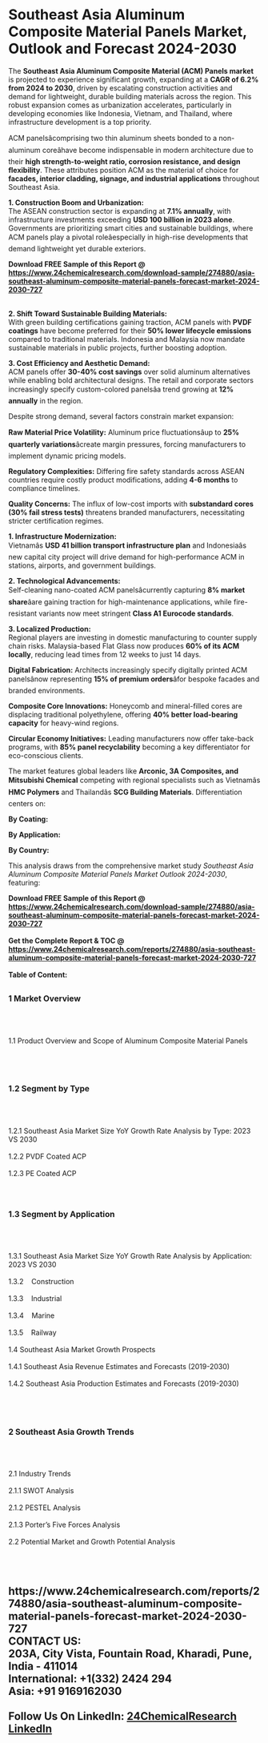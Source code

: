 <h1>Southeast Asia Aluminum Composite Material Panels Market, Outlook and Forecast 2024-2030</h1><p>The <strong>Southeast Asia Aluminum Composite Material (ACM) Panels market</strong> is projected to experience significant growth, expanding at a <strong>CAGR of 6.2% from 2024 to 2030</strong>, driven by escalating construction activities and demand for lightweight, durable building materials across the region. This robust expansion comes as urbanization accelerates, particularly in developing economies like Indonesia, Vietnam, and Thailand, where infrastructure development is a top priority.</p><p>ACM panelsâcomprising two thin aluminum sheets bonded to a non-aluminum coreâhave become indispensable in modern architecture due to their <strong>high strength-to-weight ratio, corrosion resistance, and design flexibility</strong>. These attributes position ACM as the material of choice for <strong>facades, interior cladding, signage, and industrial applications</strong> throughout Southeast Asia.</p><p><strong>1. Construction Boom and Urbanization:</strong><br>
The ASEAN construction sector is expanding at <strong>7.1% annually</strong>, with infrastructure investments exceeding <strong>USD 100 billion in 2023 alone</strong>. Governments are prioritizing smart cities and sustainable buildings, where ACM panels play a pivotal roleâespecially in high-rise developments that demand lightweight yet durable exteriors.</p><div><b>Download FREE Sample of this Report @ 
            <a href="https://www.24chemicalresearch.com/download-sample/274880/asia-southeast-aluminum-composite-material-panels-forecast-market-2024-2030-727">
            https://www.24chemicalresearch.com/download-sample/274880/asia-southeast-aluminum-composite-material-panels-forecast-market-2024-2030-727</a></b></div><br><p><strong>2. Shift Toward Sustainable Building Materials:</strong><br>
With green building certifications gaining traction, ACM panels with <strong>PVDF coatings</strong> have become preferred for their <strong>50% lower lifecycle emissions</strong> compared to traditional materials. Indonesia and Malaysia now mandate sustainable materials in public projects, further boosting adoption.</p><p><strong>3. Cost Efficiency and Aesthetic Demand:</strong><br>
ACM panels offer <strong>30-40% cost savings</strong> over solid aluminum alternatives while enabling bold architectural designs. The retail and corporate sectors increasingly specify custom-colored panelsâa trend growing at <strong>12% annually</strong> in the region.</p><p>Despite strong demand, several factors constrain market expansion:</p><p><strong>Raw Material Price Volatility:</strong> Aluminum price fluctuationsâup to <strong>25% quarterly variations</strong>âcreate margin pressures, forcing manufacturers to implement dynamic pricing models.</p><p><strong>Regulatory Complexities:</strong> Differing fire safety standards across ASEAN countries require costly product modifications, adding <strong>4-6 months</strong> to compliance timelines.</p><p><strong>Quality Concerns:</strong> The influx of low-cost imports with <strong>substandard cores (30% fail stress tests)</strong> threatens branded manufacturers, necessitating stricter certification regimes.</p><p><strong>1. Infrastructure Modernization:</strong><br>
Vietnamâs <strong>USD 41 billion transport infrastructure plan</strong> and Indonesiaâs new capital city project will drive demand for high-performance ACM in stations, airports, and government buildings.</p><p><strong>2. Technological Advancements:</strong><br>
Self-cleaning nano-coated ACM panelsâcurrently capturing <strong>8% market share</strong>âare gaining traction for high-maintenance applications, while fire-resistant variants now meet stringent <strong>Class A1 Eurocode standards</strong>.</p><p><strong>3. Localized Production:</strong><br>
Regional players are investing in domestic manufacturing to counter supply chain risks. Malaysia-based Flat Glass now produces <strong>60% of its ACM locally</strong>, reducing lead times from 12 weeks to just 14 days.</p><p><strong>Digital Fabrication:</strong> Architects increasingly specify digitally printed ACM panelsânow representing <strong>15% of premium orders</strong>âfor bespoke facades and branded environments.</p><p><strong>Composite Core Innovations:</strong> Honeycomb and mineral-filled cores are displacing traditional polyethylene, offering <strong>40% better load-bearing capacity</strong> for heavy-wind regions.</p><p><strong>Circular Economy Initiatives:</strong> Leading manufacturers now offer take-back programs, with <strong>85% panel recyclability</strong> becoming a key differentiator for eco-conscious clients.</p><p>The market features global leaders like <strong>Arconic, 3A Composites, and Mitsubishi Chemical</strong> competing with regional specialists such as Vietnamâs <strong>HMC Polymers</strong> and Thailandâs <strong>SCG Building Materials</strong>. Differentiation centers on:</p><p><strong>By Coating:</strong></p><p><strong>By Application:</strong></p><p><strong>By Country:</strong></p><p>This analysis draws from the comprehensive market study <em>Southeast Asia Aluminum Composite Material Panels Market Outlook 2024-2030</em>, featuring:</p><div><b>Download FREE Sample of this Report @ 
            <a href="https://www.24chemicalresearch.com/download-sample/274880/asia-southeast-aluminum-composite-material-panels-forecast-market-2024-2030-727">
            https://www.24chemicalresearch.com/download-sample/274880/asia-southeast-aluminum-composite-material-panels-forecast-market-2024-2030-727</a></b></div><br><div><b>Get the Complete Report & TOC @ 
            <a href="https://www.24chemicalresearch.com/reports/274880/asia-southeast-aluminum-composite-material-panels-forecast-market-2024-2030-727">
            https://www.24chemicalresearch.com/reports/274880/asia-southeast-aluminum-composite-material-panels-forecast-market-2024-2030-727</a></b></div><br>
            <b>Table of Content:</b><p><h2><span style="font-size:16px"><strong>1 Market Overview&nbsp;&nbsp; &nbsp;</strong></span></h2><br />
<br />
<p>1.1 Product Overview and Scope of Aluminum Composite Material Panels&nbsp;</p><br />
<br />
<h2><strong><span style="font-size:16px">1.2 Segment by Type&nbsp;&nbsp; &nbsp;</span></strong></h2><br />
<br />
<p>1.2.1 Southeast Asia Market Size YoY Growth Rate Analysis by Type: 2023 VS 2030&nbsp;&nbsp; &nbsp;<br /><br />
1.2.2 PVDF Coated ACP&nbsp;&nbsp; &nbsp;<br /><br />
1.2.3 PE Coated ACP<br /><br />
<br />
<h2><span style="font-size:16px"><strong>1.3 Segment by Application&nbsp;&nbsp;</strong></span></h2><br />
<br />
<p>1.3.1 Southeast Asia Market Size YoY Growth Rate Analysis by Application: 2023 VS 2030&nbsp;&nbsp; &nbsp;<br /><br />
1.3.2&nbsp;&nbsp; &nbsp;Construction<br /><br />
1.3.3&nbsp;&nbsp; &nbsp;Industrial<br /><br />
1.3.4&nbsp;&nbsp; &nbsp;Marine<br /><br />
1.3.5&nbsp;&nbsp; &nbsp;Railway<br /><br />
1.4 Southeast Asia Market Growth Prospects&nbsp;&nbsp; &nbsp;<br /><br />
1.4.1 Southeast Asia Revenue Estimates and Forecasts (2019-2030)&nbsp;&nbsp; &nbsp;<br /><br />
1.4.2 Southeast Asia Production Estimates and Forecasts (2019-2030)&nbsp;&nbsp;</p><br />
<br />
<h2><span style="font-size:16px"><strong>2 Southeast Asia Growth Trends&nbsp;&nbsp; &nbsp;</strong></span></h2><br />
<br />
<p>2.1 Industry Trends&nbsp;&nbsp; &nbsp;<br /><br />
2.1.1 SWOT Analysis&nbsp;&nbsp; &nbsp;<br /><br />
2.1.2 PESTEL Analysis&nbsp;&nbsp; &nbsp;<br /><br />
2.1.3 Porter&rsquo;s Five Forces Analysis&nbsp;&nbsp; &nbsp;<br /><br />
2.2 Potential Market and Growth Potential Analysis&nbsp;&nbsp; &nbsp;</p><br />
<br />
<h2><span style="fo</p><div><b>Get the Complete Report & TOC @ 
            <a href="https://www.24chemicalresearch.com/reports/274880/asia-southeast-aluminum-composite-material-panels-forecast-market-2024-2030-727">
            https://www.24chemicalresearch.com/reports/274880/asia-southeast-aluminum-composite-material-panels-forecast-market-2024-2030-727</a></b></div><br><b>CONTACT US:</b><br>
            203A, City Vista, Fountain Road, Kharadi, Pune, India - 411014<br>
            International: +1(332) 2424 294<br>
            Asia: +91 9169162030 <br><br>
            Follow Us On LinkedIn: <a href="https://www.linkedin.com/company/24chemicalresearch/">24ChemicalResearch LinkedIn</a>